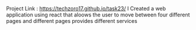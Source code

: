 Project Link : https://techzoro17.github.io/task23/
I Created a web application using react that aloows the user to move between four different pages and different pages provides different services
